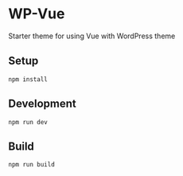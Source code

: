 # WP-Vue

Starter theme for using Vue with WordPress theme

## Setup
`npm install`

## Development
`npm run dev`

## Build
`npm run build`
